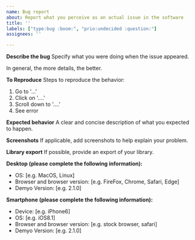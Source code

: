 ```yaml
---
name: Bug report
about: Report what you perceive as an actual issue in the software
title: ''
labels: ["type:bug :boom:", "prio:undecided :question:"]
assignees: ''

---
```


**Describe the bug**
Specify what you were doing when the issue appeared. 

In general, the more details, the better.

**To Reproduce**
Steps to reproduce the behavior:
1. Go to '...'
2. Click on '....'
3. Scroll down to '....'
4. See error

**Expected behavior**
A clear and concise description of what you expected to happen.

**Screenshots**
If applicable, add screenshots to help explain your problem.

**Library export**
If possible, provide an export of your library.

**Desktop (please complete the following information):**
 - OS: [e.g. MacOS, Linux]
 - Browser and browser version: [e.g. FireFox, Chrome, Safari, Edge]
 - Demyo Version: [e.g. 2.1.0]

**Smartphone (please complete the following information):**
 - Device: [e.g. iPhone6]
 - OS: [e.g. iOS8.1]
 - Browser and browser version: [e.g. stock browser, safari]
 - Demyo Version: [e.g. 2.1.0]
